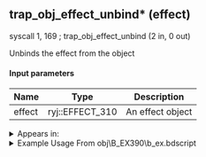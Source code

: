 ## trap_obj_effect_unbind* (effect)

syscall 1, 169 ; trap_obj_effect_unbind (2 in, 0 out)

Unbinds the effect from the object

#### Input parameters
| Name | Type | Description
|------|------|------------
| effect   | ryj::EFFECT_310   | An effect object




<details>
	<summary>Appears in:</summary>
| filename | Entity (obj)
|----------|-------------
| obj\B_EX390\b_ex.bdscript       | ((B) Hooded Roxas)          
| obj\B_EX420\b_ex.bdscript       | ((B) Lingering Will)          
| obj\N_CM040_BTL\n_cm.bdscript       | ((N) Vexen (BTL) (CM))          
| obj\P_EX100_KH1F\limi.bdscript       | ((P) Sora (Limit))          
| obj\P_EX100_NM_KH1F\limi.bdscript       | ((P) Sora (NM) (Limit))          
| obj\P_EX100_TR_KH1F\limi.bdscript       | ((P) Sora (TR) (Limit))          
| obj\P_EX100_WI_KH1F\limi.bdscript       | ((P) Sora (WI) (Limit))          
| obj\P_EX100_XM_KH1F\limi.bdscript       | ((P) Sora (XM) (Limit))          
| obj\W_EX010_ROXAS_DARK\w_ex.bdscript       | ((W) Roxas’s Oblivion)          
| obj\W_EX010_ROXAS_LIGHT\w_ex.bdscript       | ((W) Roxas’s Oathkeeper)          

</details>

<details>
	<summary>Example Usage From obj\B_EX390\b_ex.bdscript</summary>
L38605:
 pushFromFSp 0
 gosub32 32, L36670
 pushFromPSpVal 72
 gosub32 32, L17281
 pushFromPSpVal 76
 fetchValue 0
 pushImm 0
 sub 
 neqz 
 jz L38636
 pushFromPSpVal 0
 pushFromPSpVal 76
 fetchValue 0
 syscall 1, 169 ; trap_obj_effect_unbind (2 in, 0 out)
 jmp L38636
</details>

